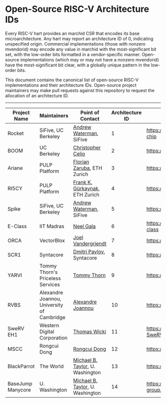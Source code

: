 Open-Source RISC-V Architecture IDs
========================================

Every RISC-V hart provides an marchid CSR that encodes its base
microarchitecture.  Any hart may report an architecture ID of 0, indicating
unspecified origin.  Commercial implementations (those with nonzero mvendorid)
may encode any value in marchid with the most-significant bit set, with the
low-order bits formatted in a vendor-specific manner.  Open-source
implementations (which may or may not have a nonzero mvendorid) have the
most-significant bit clear, with a globally unique pattern in the low-order
bits.

This document contains the canonical list of open-source RISC-V implementations
and their architecture IDs.  Open-source project maintainers may make pull
requests against this repository to request the allocation of an architecture
ID.

---------------------------------------------------------------------------------------------------------------------------------------------------------------------------------------
Project Name  | Maintainers                     | Point of Contact                                            | Architecture ID   | Project URL                                         
------------- | ------------------------------- | ----------------------------------------------------------- | ----------------- | --------------------------------------------------- 
Rocket        | SiFive, UC Berkeley             | [Andrew Waterman](mailto:andrew@sifive.com), SiFive         | 1                 | https://github.com/freechipsproject/rocket-chip     
BOOM          | UC Berkeley                     | [Christopher Celio](mailto:celio@berkeley.edu)              | 2                 | https://github.com/ucb-bar/riscv-boom               
Ariane        | PULP Platform                   | [Florian Zaruba](mailto:zarubaf@iis.ee.ethz.ch), ETH Zurich | 3                 | https://github.com/pulp-platform/ariane             
RI5CY         | PULP Platform                   | [Frank K. Gürkaynak](mailto:kgf@iis.ee.ethz.ch), ETH Zurich | 4                 | https://github.com/pulp-platform/riscv
Spike         | SiFive, UC Berkeley             | [Andrew Waterman](mailto:andrew@sifive.com), SiFive         | 5                 | https://github.com/riscv/riscv-isa-sim              
E-Class       | IIT Madras                      | [Neel Gala](mailto:neelgala@gmail.com)                      | 6                 | https://gitlab.com/shaktiproject/cores/e-class
ORCA          | VectorBlox                      | [Joel Vandergriendt](mailto:joel@vectorblox.com)            | 7                 | https://github.com/vectorblox/orca
SCR1          | Syntacore                       | [Dmitri Pavlov](mailto:dmitri.pavlov@syntacore.com), Syntacore| 8               | https://github.com/syntacore/scr1
YARVI         | Tommy Thorn's Priceless Services| [Tommy Thorn](mailto:tommy-github2@thorn.ws)                | 9                 | https://github.com/tommythorn/yarvi
RVBS          | Alexandre Joannou, University of Cambridge| [Alexandre Joannou](mailto:aj443@cl.cam.ac.uk)    | 10                | https://github.com/CTSRD-CHERI/RVBS
SweRV EH1     | Western Digital Corporation     | [Thomas Wicki](mailto:Thomas.Wicki@wdc.com)                 | 11                | https://github.com/chipsalliance/Cores-SweRV
MSCC          | Rongcui Dong                    | [Rongcui Dong](mailto:rongcuid@outlook.com)                | 12 | https://github.com/rongcuid/MSCC
BlackParrot   | The World                       | [Michael B. Taylor](mailto:prof.taylor@gmail.com), U. Washington | 13 |  https://github.com/black-parrot 
BaseJump Manycore   | U. Washington             | [Michael B. Taylor](mailto:prof.taylor@gmail.com), U. Washington | 14 |  https://github.com/bespoke-silicon-group/bsg_manycore 
